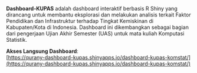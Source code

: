 **Dashboard-KUPAS** adalah dashboard interaktif berbasis R Shiny yang dirancang untuk membantu eksplorasi dan melakukan analisis terkait Faktor Pendidikan dan Infrastruktur terhadap Tingkat Kemiskinan di Kabupaten/Kota di Indonesia. Dashboard ini dikembangkan sebagai bagian dari pengerjaan Ujian Akhir Semester (UAS) untuk mata kuliah Komputasi Statistik.

**Akses Langsung Dashboard**:  
 [https://qurany-dashboard-kupas.shinyapps.io/dashboard-kupas-komstat/](https://qurany-dashboard-kupas.shinyapps.io/dashboard-kupas-komstat/)
